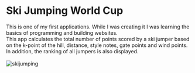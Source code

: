 # Ski Jumping World Cup
This is one of my first applications. While I was creating it I was learning the basics of programming and building websites.<br />
This app calculates the total number of points scored by a ski jumper based on the k-point of the hill, distance, style notes, gate points and wind points. In addition, the ranking of all jumpers is also displayed.<br />
<br />
![skijumping](https://user-images.githubusercontent.com/80048198/228011523-b6b3f9fd-893a-4d9d-9c72-9ce7b7f25515.jpg)
